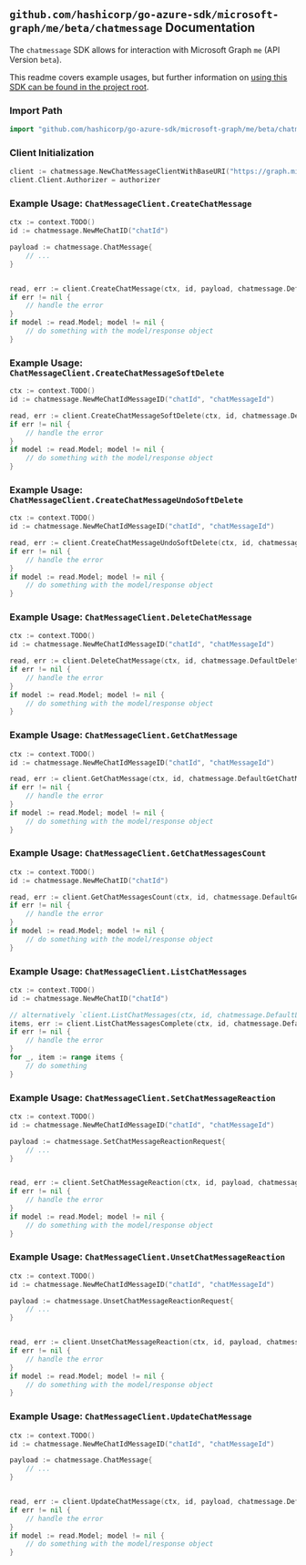 
## `github.com/hashicorp/go-azure-sdk/microsoft-graph/me/beta/chatmessage` Documentation

The `chatmessage` SDK allows for interaction with Microsoft Graph `me` (API Version `beta`).

This readme covers example usages, but further information on [using this SDK can be found in the project root](https://github.com/hashicorp/go-azure-sdk/tree/main/docs).

### Import Path

```go
import "github.com/hashicorp/go-azure-sdk/microsoft-graph/me/beta/chatmessage"
```


### Client Initialization

```go
client := chatmessage.NewChatMessageClientWithBaseURI("https://graph.microsoft.com")
client.Client.Authorizer = authorizer
```


### Example Usage: `ChatMessageClient.CreateChatMessage`

```go
ctx := context.TODO()
id := chatmessage.NewMeChatID("chatId")

payload := chatmessage.ChatMessage{
	// ...
}


read, err := client.CreateChatMessage(ctx, id, payload, chatmessage.DefaultCreateChatMessageOperationOptions())
if err != nil {
	// handle the error
}
if model := read.Model; model != nil {
	// do something with the model/response object
}
```


### Example Usage: `ChatMessageClient.CreateChatMessageSoftDelete`

```go
ctx := context.TODO()
id := chatmessage.NewMeChatIdMessageID("chatId", "chatMessageId")

read, err := client.CreateChatMessageSoftDelete(ctx, id, chatmessage.DefaultCreateChatMessageSoftDeleteOperationOptions())
if err != nil {
	// handle the error
}
if model := read.Model; model != nil {
	// do something with the model/response object
}
```


### Example Usage: `ChatMessageClient.CreateChatMessageUndoSoftDelete`

```go
ctx := context.TODO()
id := chatmessage.NewMeChatIdMessageID("chatId", "chatMessageId")

read, err := client.CreateChatMessageUndoSoftDelete(ctx, id, chatmessage.DefaultCreateChatMessageUndoSoftDeleteOperationOptions())
if err != nil {
	// handle the error
}
if model := read.Model; model != nil {
	// do something with the model/response object
}
```


### Example Usage: `ChatMessageClient.DeleteChatMessage`

```go
ctx := context.TODO()
id := chatmessage.NewMeChatIdMessageID("chatId", "chatMessageId")

read, err := client.DeleteChatMessage(ctx, id, chatmessage.DefaultDeleteChatMessageOperationOptions())
if err != nil {
	// handle the error
}
if model := read.Model; model != nil {
	// do something with the model/response object
}
```


### Example Usage: `ChatMessageClient.GetChatMessage`

```go
ctx := context.TODO()
id := chatmessage.NewMeChatIdMessageID("chatId", "chatMessageId")

read, err := client.GetChatMessage(ctx, id, chatmessage.DefaultGetChatMessageOperationOptions())
if err != nil {
	// handle the error
}
if model := read.Model; model != nil {
	// do something with the model/response object
}
```


### Example Usage: `ChatMessageClient.GetChatMessagesCount`

```go
ctx := context.TODO()
id := chatmessage.NewMeChatID("chatId")

read, err := client.GetChatMessagesCount(ctx, id, chatmessage.DefaultGetChatMessagesCountOperationOptions())
if err != nil {
	// handle the error
}
if model := read.Model; model != nil {
	// do something with the model/response object
}
```


### Example Usage: `ChatMessageClient.ListChatMessages`

```go
ctx := context.TODO()
id := chatmessage.NewMeChatID("chatId")

// alternatively `client.ListChatMessages(ctx, id, chatmessage.DefaultListChatMessagesOperationOptions())` can be used to do batched pagination
items, err := client.ListChatMessagesComplete(ctx, id, chatmessage.DefaultListChatMessagesOperationOptions())
if err != nil {
	// handle the error
}
for _, item := range items {
	// do something
}
```


### Example Usage: `ChatMessageClient.SetChatMessageReaction`

```go
ctx := context.TODO()
id := chatmessage.NewMeChatIdMessageID("chatId", "chatMessageId")

payload := chatmessage.SetChatMessageReactionRequest{
	// ...
}


read, err := client.SetChatMessageReaction(ctx, id, payload, chatmessage.DefaultSetChatMessageReactionOperationOptions())
if err != nil {
	// handle the error
}
if model := read.Model; model != nil {
	// do something with the model/response object
}
```


### Example Usage: `ChatMessageClient.UnsetChatMessageReaction`

```go
ctx := context.TODO()
id := chatmessage.NewMeChatIdMessageID("chatId", "chatMessageId")

payload := chatmessage.UnsetChatMessageReactionRequest{
	// ...
}


read, err := client.UnsetChatMessageReaction(ctx, id, payload, chatmessage.DefaultUnsetChatMessageReactionOperationOptions())
if err != nil {
	// handle the error
}
if model := read.Model; model != nil {
	// do something with the model/response object
}
```


### Example Usage: `ChatMessageClient.UpdateChatMessage`

```go
ctx := context.TODO()
id := chatmessage.NewMeChatIdMessageID("chatId", "chatMessageId")

payload := chatmessage.ChatMessage{
	// ...
}


read, err := client.UpdateChatMessage(ctx, id, payload, chatmessage.DefaultUpdateChatMessageOperationOptions())
if err != nil {
	// handle the error
}
if model := read.Model; model != nil {
	// do something with the model/response object
}
```
